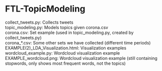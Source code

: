 # FTL-TopicModeling

collect_tweets.py: Collects tweets  
topic_modeling.py: Models topics given corona.csv  
corona.csv: Set example (used in topic_modeling.py, created by collect_tweets.py)  
corona_*.csv: Some other sets we have collected (different time periods)  
EXAMPLE(2)_LDA_Visualization.html: Visualization examples  
wordcloud_example.py: Wordcloud visualization example
EXAMPLE_wordcloud.png: Wordcloud visualization example (still containing stopwords, only shows most frequent words, not the topics)

